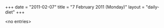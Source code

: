 +++
date = "2011-02-07"
title = "7 February 2011 (Monday)"
layout = "daily-diet"
+++

<p>&lt;no entries&gt;</p>